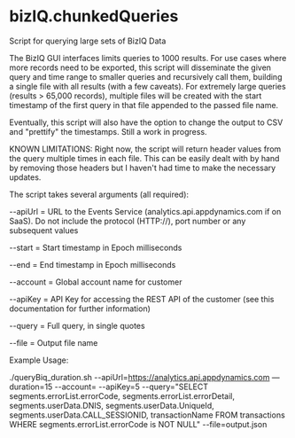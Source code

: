 # bizIQ.chunkedQueries
Script for querying large sets of BizIQ Data

The BizIQ GUI interfaces limits queries to 1000 results. For use cases where more records need to be exported, this script will disseminate the given query and time range to smaller queries and recursively call them, building a single file with all results (with a few caveats). For extremely large queries (results > 65,000 records), multiple files will be created with the start timestamp of the first query in that file appended to the passed file name.

Eventually, this script will also have the option to change the output to CSV and "prettify" the timestamps. Still a work in progress.


KNOWN LIMITATIONS: Right now, the script will return header values from the query multiple times in each file. This can be easily dealt with by hand by removing those headers but I haven't had time to make the necessary updates.

The script takes several arguments (all required):

--apiUrl = URL to the Events Service (analytics.api.appdynamics.com if on SaaS). Do not include the protocol (HTTP://), port number or any subsequent values

--start = Start timestamp in Epoch milliseconds

--end = End timestamp in Epoch milliseconds

--account = Global account name for customer

--apiKey = API Key for accessing the REST API of the customer (see this documentation for further information)

--query = Full query, in single quotes

--file = Output file name


Example Usage:

./queryBiq_duration.sh --apiUrl=https://analytics.api.appdynamics.com —duration=15 --account= --apiKey=5 --query="SELECT segments.errorList.errorCode, segments.errorList.errorDetail, segments.userData.DNIS, segments.userData.UniqueId, segments.userData.CALL_SESSIONID, transactionName FROM transactions WHERE segments.errorList.errorCode is NOT NULL" --file=output.json
